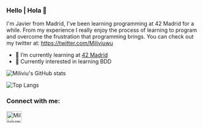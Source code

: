 ### Hello | Hola 👋
I'm Javier from Madrid, I've been learning programming at 42 Madrid for a while. From my experience I really enjoy the process of learning to program and overcome the frustration that programming brings. You can check out my twitter at: https://twitter.com/Miliviuwu

- 🌱 I’m currently learning at [42 Madrid](https://www.42madrid.com/en)
- 💫 Currently interested in learning BDD

![Miliviu's GitHub stats](https://github-readme-stats.vercel.app/api?username=Miliviu&show_icons=true&theme=dark)


![Top Langs](https://github-readme-stats.vercel.app/api/top-langs/?username=Miliviu&layout=compact&theme=dark)  


<h3 align="left">Connect with me:</h3>
<p align="left">
<a href="https://twitter.com/Miliviuwu" target="blank"><img align="center" src="https://cdn.jsdelivr.net/npm/simple-icons@3.0.1/icons/twitter.svg" alt="Miliviuwu" height="30" width="40" /></a>
